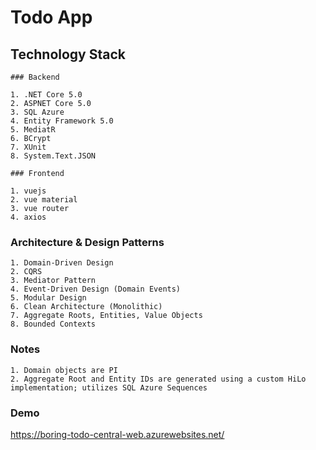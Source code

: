 # Todo App

## Technology Stack
    ### Backend

    1. .NET Core 5.0
    2. ASPNET Core 5.0
    3. SQL Azure
    4. Entity Framework 5.0
    5. MediatR
    6. BCrypt
    7. XUnit
    8. System.Text.JSON

    ### Frontend

    1. vuejs
    2. vue material
    3. vue router
    4. axios

### Architecture & Design Patterns
    1. Domain-Driven Design
    2. CQRS
    3. Mediator Pattern
    4. Event-Driven Design (Domain Events)
    5. Modular Design
    6. Clean Architecture (Monolithic)
    7. Aggregate Roots, Entities, Value Objects
    8. Bounded Contexts

### Notes
    1. Domain objects are PI
    2. Aggregate Root and Entity IDs are generated using a custom HiLo implementation; utilizes SQL Azure Sequences

### Demo

https://boring-todo-central-web.azurewebsites.net/